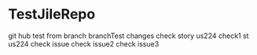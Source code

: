 # TestJileRepo
git hub test
from branch branchTest changes
check story us224
check1 st us224
check issue
check issue2
check issue3
